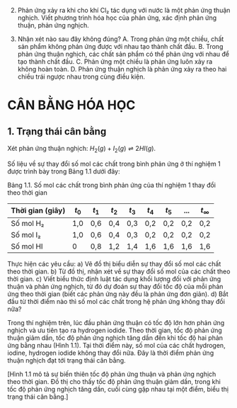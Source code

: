 2. Phản ứng xảy ra khi cho khí Cl₂ tác dụng với nước là một phản ứng thuận nghịch. Viết phương trình hóa học của phản ứng, xác định phản ứng thuận, phản ứng nghịch.

3. Nhận xét nào sau đây không đúng?
A. Trong phản ứng một chiều, chất sản phẩm không phản ứng được với nhau tạo thành chất đầu.
B. Trong phản ứng thuận nghịch, các chất sản phẩm có thể phản ứng với nhau để tạo thành chất đầu.
C. Phản ứng một chiều là phản ứng luôn xảy ra không hoàn toàn.
D. Phản ứng thuận nghịch là phản ứng xảy ra theo hai chiều trái ngược nhau trong cùng điều kiện.

# CÂN BẰNG HÓA HỌC

## 1. Trạng thái cân bằng

Xét phản ứng thuận nghịch: $H_2(g) + I_2(g) \rightleftharpoons 2HI(g)$.

Số liệu về sự thay đổi số mol các chất trong bình phản ứng ở thí nghiệm 1 được trình bày trong Bảng 1.1 dưới đây:

Bảng 1.1. Số mol các chất trong bình phản ứng của thí nghiệm 1 thay đổi theo thời gian

| Thời gian (giây) | $t_0$ | $t_1$ | $t_2$ | $t_3$ | $t_4$ | $t_5$ | ... | $t_∞$ |
|-------------------|-------|-------|-------|-------|-------|-------|-----|-------|
| Số mol H₂         | 1,0   | 0,6   | 0,4   | 0,3   | 0,2   | 0,2   | 0,2 | 0,2   |
| Số mol I₂         | 1,0   | 0,6   | 0,4   | 0,3   | 0,2   | 0,2   | 0,2 | 0,2   |
| Số mol HI         | 0     | 0,8   | 1,2   | 1,4   | 1,6   | 1,6   | 1,6 | 1,6   |

Thực hiện các yêu cầu:
a) Vẽ đồ thị biểu diễn sự thay đổi số mol các chất theo thời gian.
b) Từ đồ thị, nhận xét về sự thay đổi số mol của các chất theo thời gian.
c) Viết biểu thức định luật tác dụng khối lượng đối với phản ứng thuận và phản ứng nghịch, từ đó dự đoán sự thay đổi tốc độ của mỗi phản ứng theo thời gian (biết các phản ứng này đều là phản ứng đơn giản).
d) Bắt đầu từ thời điểm nào thì số mol các chất trong hệ phản ứng không thay đổi nữa?

Trong thí nghiệm trên, lúc đầu phản ứng thuận có tốc độ lớn hơn phản ứng nghịch và ưu tiên tạo ra hydrogen iodide. Theo thời gian, tốc độ phản ứng thuận giảm dần, tốc độ phản ứng nghịch tăng dần đến khi tốc độ hai phản ứng bằng nhau (Hình 1.1). Tại thời điểm này, số mol của các chất hydrogen, iodine, hydrogen iodide không thay đổi nữa. Đây là thời điểm phản ứng thuận nghịch đạt tới trạng thái cân bằng.

[Hình 1.1 mô tả sự biến thiên tốc độ phản ứng thuận và phản ứng nghịch theo thời gian. Đồ thị cho thấy tốc độ phản ứng thuận giảm dần, trong khi tốc độ phản ứng nghịch tăng dần, cuối cùng gặp nhau tại một điểm, biểu thị trạng thái cân bằng.]